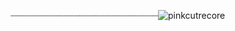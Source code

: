 ┈┈┈┈┈┈┈┈┈┈┈┈┈┈┈┈┈┈┈┈┈┈┈┈┈┈┈┈![pinkcutrecore](https://github.com/user-attachments/assets/5a6a6a4b-7330-4bf9-8f44-ba119000490d)
